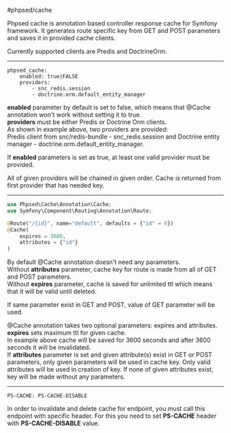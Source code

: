 #phpsed/cache

Phpsed cache is annotation based controller response cache for Symfony framework.
It generates route specific key from GET and POST parameters and saves it in provided cache clients.  

Currently supported clients are Predis and DoctrineOrm.  
***
```
phpsed_cache:
    enabled: true|FALSE
    providers:
        - snc_redis.session
        - doctrine.orm.default_entity_manager
```
**enabled** parameter by default is set to false, which means that @Cache annotation won't work without setting it to true.  
**providers** must be either Predis or Doctrine Orm clients.  
As shown in example above, two providers are provided:   
Predis client from snc/redis-bundle - snc_redis.session and Doctrine entity manager - doctrine.orm.default_entity_manager.  

If **enabled** parameters is set as true, at least one valid provider must be provided.

All of given providers will be chained in given order. Cache is returned from first provider that has needed key.   
***
```php
use Phpsed\Cache\Annotation\Cache;
use Symfony\Component\Routing\Annotation\Route;

@Route("/{id}", name="default", defaults = {"id" = 0})
@Cache(
    expires = 3600,
    attributes = {"id"}
)
```
By default @Cache annotation doesn't need any parameters.  
Without **attributes** parameter, cache key for route is made from all of GET and POST parameters.  
Without **expires** parameter, cache is saved for unlimited ttl which means that it will be valid until deleted.  

If same parameter exist in GET and POST, value of GET parameter will be used.   

@Cache annotation takes two optional parameters: expires and attributes.  
**expires** sets maximum ttl for given cache.   
In example above cache will be saved for 3600 seconds and after 3600 seconds it will be invalidated.  
If **attributes** parameter is set and given attribute(s) exist in GET or POST parameters, 
only given parameters will be used in cache key. 
Only valid attributes will be used in creation of key. If none of given attributes exist, key will be made without any parameters.
***
```
PS-CACHE: PS-CACHE-DISABLE
```
In order to invalidate and delete cache for endpoint, you must call this endpoint with specific header.
For this you need to set **PS-CACHE** header with **PS-CACHE-DISABLE** value.
